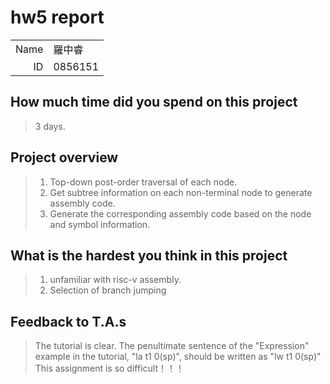 # hw5 report

|||
|-:|:-|
|Name|羅中睿|
|ID|0856151|

## How much time did you spend on this project

> 3 days.

## Project overview

> 1. Top-down post-order traversal of each node.
> 2. Get subtree information on each non-terminal node to generate assembly code.
> 3. Generate the corresponding assembly code based on the node and symbol information.
## What is the hardest you think in this project

> 1. unfamiliar with risc-v assembly.
> 2. Selection of branch jumping

## Feedback to T.A.s

>  The tutorial is clear.
> The penultimate sentence of the "Expression" example in the tutorial, "la t1 0(sp)", should be written as "lw t1 0(sp)"
>This assignment is so difficult！！！
